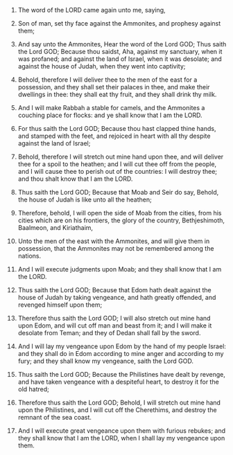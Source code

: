 1. The word of the LORD came again unto me, saying,

2. Son of man,
set thy face against the Ammonites, and prophesy against them;

3. And say unto the Ammonites, Hear the word of the Lord GOD; Thus saith
the Lord GOD; Because thou saidst, Aha, against my sanctuary, when it
was profaned; and against the land of Israel, when it was desolate;
and against the house of Judah, when they went into captivity;

4. Behold, therefore I will deliver thee to the men of the east for a
possession, and they shall set their palaces in thee, and make their
dwellings in thee: they shall eat thy fruit, and they shall drink thy
milk.

5. And I will make Rabbah a stable for camels, and the Ammonites a
couching place for flocks: and ye shall know that I am the LORD.

6. For thus saith the Lord GOD; Because thou hast clapped thine
hands, and stamped with the feet, and rejoiced in heart with all thy
despite against the land of Israel;

7. Behold, therefore I will
stretch out mine hand upon thee, and will deliver thee for a spoil to
the heathen; and I will cut thee off from the people, and I will cause
thee to perish out of the countries: I will destroy thee; and thou
shalt know that I am the LORD.

8. Thus saith the Lord GOD; Because that Moab and Seir do say,
Behold, the house of Judah is like unto all the heathen;

9. Therefore, behold, I will open the side of Moab from the cities, from
his cities which are on his frontiers, the glory of the country,
Bethjeshimoth, Baalmeon, and Kiriathaim,

10. Unto the men of the
east with the Ammonites, and will give them in possession, that the
Ammonites may not be remembered among the nations.

11. And I will execute judgments upon Moab; and they shall know that
I am the LORD.

12. Thus saith the Lord GOD; Because that Edom hath dealt against
the house of Judah by taking vengeance, and hath greatly offended, and
revenged himself upon them;

13. Therefore thus saith the Lord GOD; I
will also stretch out mine hand upon Edom, and will cut off man and
beast from it; and I will make it desolate from Teman; and they of
Dedan shall fall by the sword.

14. And I will lay my vengeance upon Edom by the hand of my people
Israel: and they shall do in Edom according to mine anger and
according to my fury; and they shall know my vengeance, saith the Lord
GOD.

15. Thus saith the Lord GOD; Because the Philistines have dealt by
revenge, and have taken vengeance with a despiteful heart, to destroy
it for the old hatred;

16. Therefore thus saith the Lord GOD;
Behold, I will stretch out mine hand upon the Philistines, and I will
cut off the Cherethims, and destroy the remnant of the sea coast.

17. And I will execute great vengeance upon them with furious
rebukes; and they shall know that I am the LORD, when I shall lay my
vengeance upon them.